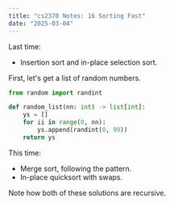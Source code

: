 ```yaml
---
title: "cs2370 Notes: 16 Sorting Fast"
date: "2025-03-04"
---
```


Last time:

 - Insertion sort and in-place selection sort.


First, let's get a list of random numbers.

```python
from random import randint

def random_list(nn: int) -> list[int]:
    ys = []
    for ii in range(0, nn):
        ys.append(randint(0, 99))
    return ys
```


This time:

 - Merge sort, following the pattern.
 - In-place quicksort with swaps.

Note how both of these solutions are recursive.

